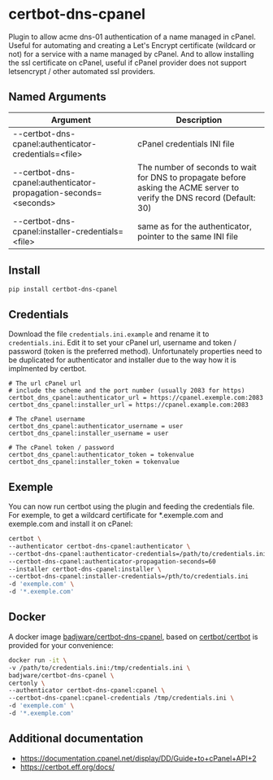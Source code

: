 # certbot-dns-cpanel

Plugin to allow acme dns-01 authentication of a name managed in cPanel. Useful for automating and creating a Let's Encrypt certificate (wildcard or not) for a service with a name managed by cPanel.
And to allow installing the ssl certificate on cPanel, useful if cPanel provider does not support letsencrypt / other automated ssl providers.

## Named Arguments
| Argument | Description |
| --- | --- |
| --certbot-dns-cpanel:authenticator-credentials=&lt;file&gt; | cPanel credentials INI file |
| --certbot-dns-cpanel:authenticator-propagation-seconds=&lt;seconds&gt; | The number of seconds to wait for DNS to propagate before asking the ACME server to verify the DNS record (Default: 30) |
| --certbot-dns-cpanel:installer-credentials=&lt;file&gt; | same as for the authenticator, pointer to the same INI file |

## Install
``` bash
pip install certbot-dns-cpanel
```

## Credentials
Download the file `credentials.ini.example` and rename it to `credentials.ini`. Edit it to set your cPanel url, username and token / password (token is the preferred method).
Unfortunately properties need to be duplicated for authenticator and installer due to the way how it is implmented by certbot.
```
# The url cPanel url
# include the scheme and the port number (usually 2083 for https)
certbot_dns_cpanel:authenticator_url = https://cpanel.exemple.com:2083
certbot_dns_cpanel:installer_url = https://cpanel.example.com:2083

# The cPanel username
certbot_dns_cpanel:authenticator_username = user
certbot_dns_cpanel:installer_username = user

# The cPanel token / password
certbot_dns_cpanel:authenticator_token = tokenvalue
certbot_dns_cpanel:installer_token = tokenvalue
```

## Exemple
You can now run certbot using the plugin and feeding the credentials file.  
For exemple, to get a wildcard certificate for *.exemple.com and exemple.com
and install it on cPanel:
``` bash
certbot \
--authenticator certbot-dns-cpanel:authenticator \
--certbot-dns-cpanel:authenticator-credentials=/path/to/credentials.ini \
--certbot-dns-cpanel:authenticator-propagation-seconds=60
--installer certbot-dns-cpanel:installer \
--certbot-dns-cpanel:installer-credentials=/pth/to/credentials.ini
-d 'exemple.com' \
-d '*.exemple.com'
```

## Docker
A docker image [badjware/certbot-dns-cpanel](https://hub.docker.com/r/badjware/certbot-dns-cpanel), based on [certbot/certbot](https://hub.docker.com/r/certbot/certbot) is provided for your convenience:
``` bash
docker run -it \
-v /path/to/credentials.ini:/tmp/credentials.ini \
badjware/certbot-dns-cpanel \
certonly \
--authenticator certbot-dns-cpanel:cpanel \
--certbot-dns-cpanel:cpanel-credentials /tmp/credentials.ini \
-d 'exemple.com' \
-d '*.exemple.com'
```

## Additional documentation
* https://documentation.cpanel.net/display/DD/Guide+to+cPanel+API+2
* https://certbot.eff.org/docs/
